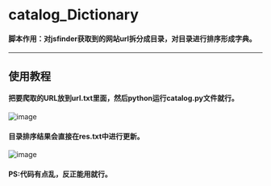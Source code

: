 # catalog_Dictionary
#### 脚本作用：对jsfinder获取到的网站url拆分成目录，对目录进行排序形成字典。
---
## 使用教程
#### 把要爬取的URL放到url.txt里面，然后python运行catalog.py文件就行。
![image](https://user-images.githubusercontent.com/62537001/206825531-36129c94-8cae-41bc-9d51-fa7e5686ef8b.png)

#### 目录排序结果会直接在res.txt中进行更新。
![image](https://user-images.githubusercontent.com/62537001/206825549-699c3387-5978-48c5-81dc-43e548177a1f.png)

#### PS:代码有点乱，反正能用就行。
